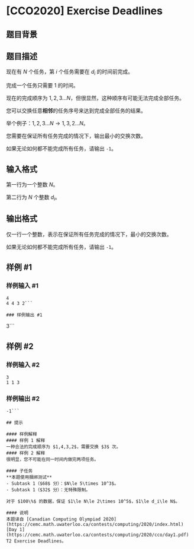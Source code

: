 # [CCO2020] Exercise Deadlines

## 题目背景



## 题目描述

现在有 $N$ 个任务，第 $i$ 个任务需要在 $d_i$ 的时间前完成。

完成一个任务只需要 $1$ 的时间。

现在的完成顺序为 $1,2,3\ldots N$，但很显然，这种顺序有可能无法完成全部任务。

您可以交换任意**相邻**的任务序号来达到完成全部任务的结果。

举个例子：$1,2,3\ldots N\to 1,3,2\ldots N$。

您需要在保证所有任务完成的情况下，输出最小的交换次数。

如果无论如何都不能完成所有任务，请输出 `-1`。

## 输入格式

第一行为一个整数 $N$。

第二行为 $N$ 个整数 $d_i$。

## 输出格式

仅一行一个整数，表示在保证所有任务完成的情况下，最小的交换次数。

如果无论如何都不能完成所有任务，请输出 `-1`。

## 样例 #1

### 样例输入 #1
```
4
4 4 3 2```

### 样例输出 #1

```
3```

## 样例 #2

### 样例输入 #2
```
3
1 1 3
```

### 样例输出 #2

```
-1```

## 提示

#### 样例解释
#### 样例 1 解释
一种合法的完成顺序为 $1,4,3,2$，需要交换 $3$ 次。
#### 样例 2 解释
很明显，您不可能在同一时间内做完两项任务。

#### 子任务
**本题使用捆绑测试**
- Subtask 1（$68$ 分）：$N\le 5\times 10^3$。
- Subtask 1（$32$ 分）：无特殊限制。

对于 $100\%$ 的数据，保证 $1\le N\le 2\times 10^5$，$1\le d_i\le N$。

#### 说明
本题译自 [Canadian Computing Olympiad 2020](https://cemc.math.uwaterloo.ca/contests/computing/2020/index.html) [Day 1](https://cemc.math.uwaterloo.ca/contests/computing/2020/cco/day1.pdf) T2 Exercise Deadlines。

